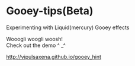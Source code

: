 Gooey-tips(Beta)
=====

Experimenting with Liquid(mercury) Gooey effects  

Wooogli woogli woosh!  
Check out the demo ^ _^  

http://vipulsaxena.github.io/gooey_hint